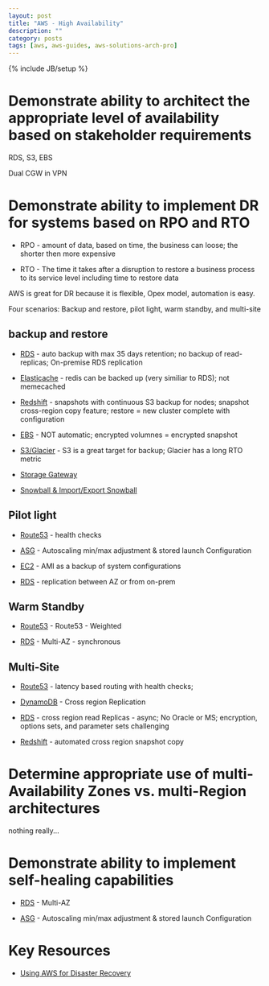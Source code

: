 ```yaml
---
layout: post
title: "AWS - High Availability"
description: ""
category: posts
tags: [aws, aws-guides, aws-solutions-arch-pro]
---
```

{% include JB/setup %}

# Demonstrate ability to architect the appropriate level of availability based on stakeholder requirements
  
  RDS, S3, EBS 

  Dual CGW in VPN

# Demonstrate ability to implement DR for systems based on RPO and RTO
  
- RPO - amount of data, based on time, the business can loose; the shorter then more expensive 

- RTO - The time it takes after a disruption to restore a business process to its service level including time to restore data

AWS is great for DR because it is flexible, Opex model, automation is easy.

Four scenarios: Backup and restore, pilot light, warm standby, and multi-site

## backup and restore

- [RDS](/posts/aws-rds) - auto backup with max 35 days retention; no backup of read-replicas; On-premise RDS replication

- [Elasticache](/posts/aws-elasticache) - redis can be backed up (very similiar to RDS); not memecached

- [Redshift](/posts/aws-redshift) - snapshots with continuous S3 backup for nodes; snapshot cross-region copy feature; restore = new cluster complete with configuration

- [EBS](/posts/aws-elastic-block-storage) - NOT automatic; encrypted volumnes = encrypted snapshot

- [S3/Glacier](/posts/aws-s3) - S3 is a great target for backup; Glacier has a long RTO metric

- [Storage Gateway](/posts/aws-storage-gateway)

- [Snowball &amp; Import/Export Snowball](/posts/aws-snowball)

## Pilot light
    
- [Route53](/posts/route53) - health checks

- [ASG](/posts/aws-autoscaling) - Autoscaling min/max adjustment & stored launch Configuration

- [EC2](/posts/aws-ec2) - AMI as a backup of system configurations

- [RDS](/posts/rds) - replication between AZ or from on-prem

## Warm Standby

- [Route53](/posts/route53) - Route53 - Weighted

- [RDS](/posts/rds) - Multi-AZ - synchronous

## Multi-Site

- [Route53](/posts/route53) - latency based routing with health checks; 
    
- [DynamoDB](/posts/aws-dynamodb) - Cross region Replication

- [RDS](/posts/rds) - cross region read Replicas - async; No Oracle or MS; encryption, options sets, and parameter sets challenging

- [Redshift](/posts/redshift) - automated cross region snapshot copy

# Determine appropriate use of multi-Availability Zones vs. multi-Region architectures

nothing really...

# Demonstrate ability to implement self-healing capabilities

- [RDS](/posts/rds) - Multi-AZ

- [ASG](/posts/aws-autoscaling) - Autoscaling min/max adjustment & stored launch Configuration

# Key Resources

- [Using AWS for Disaster Recovery](http://d36cz9buwru1tt.cloudfront.net/AWS_Disaster_Recovery.pdf)